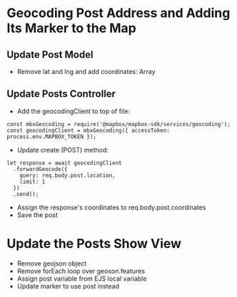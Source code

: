 # Geocoding Post Address and Adding Its Marker to the Map

## Update Post Model
- Remove lat and lng and add coordinates: Array

## Update Posts Controller
- Add the geocodingClient to top of file:
```
const mbxGeocoding = require('@mapbox/mapbox-sdk/services/geocoding');
const geocodingClient = mbxGeocoding({ accessToken: process.env.MAPBOX_TOKEN });
```
- Update create (POST) method: 
```
let response = await geocodingClient
  .forwardGeocode({
    query: req.body.post.location,
    limit: 1
  })
  .send();
```
- Assign the response's coordinates to req.body.post.coordinates
- Save the post

# Update the Posts Show View
- Remove geojson object
- Remove forEach loop over geoson.features
- Assign post variable from EJS local variable
- Update marker to use post instead
